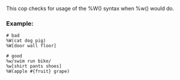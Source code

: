 This cop checks for usage of the %W() syntax when %w() would do.

### Example:
    # bad
    %W(cat dog pig)
    %W[door wall floor]

    # good
    %w/swim run bike/
    %w[shirt pants shoes]
    %W(apple #{fruit} grape)